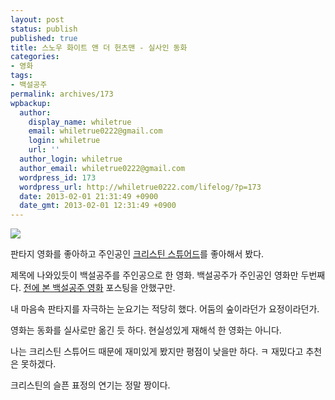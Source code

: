 ```yaml
---
layout: post
status: publish
published: true
title: 스노우 화이트 앤 더 헌츠맨 - 실사인 동화
categories:
- 영화
tags:
- 백설공주
permalink: archives/173
wpbackup:
  author:
    display_name: whiletrue
    email: whiletrue0222@gmail.com
    login: whiletrue
    url: ''
  author_login: whiletrue
  author_email: whiletrue0222@gmail.com
  wordpress_id: 173
  wordpress_url: http://whiletrue0222.com/lifelog/?p=173
  date: 2013-02-01 21:31:49 +0900
  date_gmt: 2013-02-01 12:31:49 +0900
---
```


![](https://lh5.googleusercontent.com/-9k5PDv9iYAA/UQuwEnjHM2I/AAAAAAAAD6A/n7ytL7cbWws/s640/Snow%2520White%2520and%2520the%2520Huntsman.jpg)

판타지 영화를 좋아하고 주인공인 [크리스틴 스튜어드](http://movie.daum.net/movieperson/Summary.do?personId=19349)를 좋아해서 봤다.

제목에 나와있듯이 백설공주를 주인공으로 한 영화.
백설공주가 주인공인 영화만 두번째다.
[전에 본 백설공주 영화](http://movie.daum.net/moviedetail/moviedetailMain.do?movieId=64148) 포스팅을 안했구만.

내 마음속 판타지를 자극하는 눈요기는 적당히 했다.
어둠의 숲이라던가 요정이라던가.

영화는 동화를 실사로만 옮긴 듯 하다.
현실성있게 재해석 한 영화는 아니다.

나는 크리스틴 스튜어드 때문에 재미있게 봤지만 평점이 낮을만 하다. ㅋ
재밌다고 추천은 못하겠다.

크리스틴의 슬픈 표정의 연기는 정말 짱이다.
